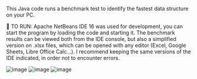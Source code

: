 This Java code runs a benchmark test to identify the fastest data structure on your PC.

👾 TO RUN:
Apache NetBeans IDE 16 was used for development, you can start the program by loading the code and starting it.
The benchmark results can be viewed both from the IDE console, but also a simplified version on .xlsx files, which can be opened with any editor (Excel, Google Sheets, Libre Office Calc...).
I recommend keeping the same versions of the IDE indicated, in order not to encounter errors.


![image](https://github.com/user-attachments/assets/0d24b32f-8f12-4d13-a399-6c93a82fe889)
![image](https://github.com/user-attachments/assets/6a50b180-a51f-45e8-96a1-6f3f04c28e56)
![image](https://github.com/user-attachments/assets/90b25d24-3b0a-4568-bacf-0ff528607784)

